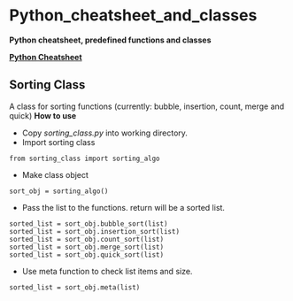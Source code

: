 # **Python_cheatsheet_and_classes**
**Python cheatsheet, predefined functions and classes**

[**Python Cheatsheet**](https://perso.limsi.fr/pointal/_media/python:cours:mementopython3-english.pdf)

## Sorting Class
A class for sorting functions (currently: bubble, insertion, count, merge and quick) 
**How to use**
* Copy *sorting_class.py* into working directory.
* Import sorting class
```
from sorting_class import sorting_algo 
```
* Make class object
```
sort_obj = sorting_algo()
```
* Pass the list to the functions. return will be a sorted list.
```
sorted_list = sort_obj.bubble_sort(list)
sorted_list = sort_obj.insertion_sort(list)
sorted_list = sort_obj.count_sort(list)
sorted_list = sort_obj.merge_sort(list)
sorted_list = sort_obj.quick_sort(list)
```
* Use meta function to check list items and size.
```
sorted_list = sort_obj.meta(list)
```